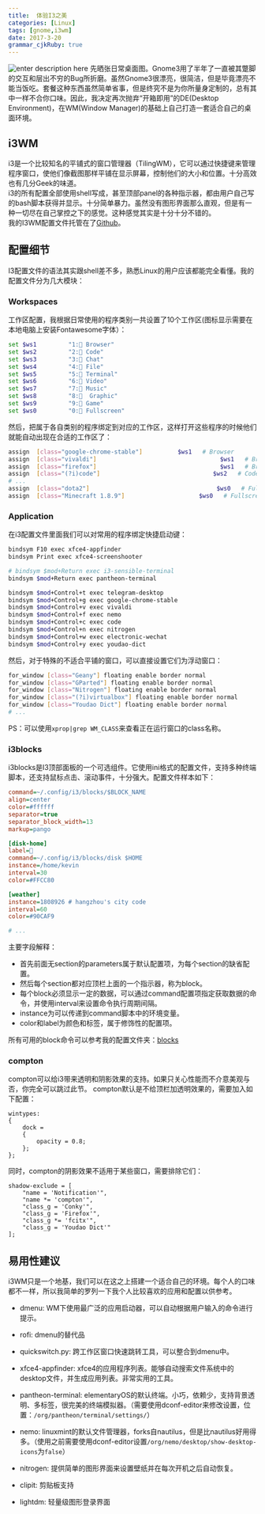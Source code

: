 ```yaml
---
title:  体验I3之美
categories: [Linux]
tags: [gnome,i3wm]
date: 2017-3-20
grammar_cjkRuby: true
---
```

![enter description here][1]
先晒张日常桌面图。Gnome3用了半年了一直被其蹩脚的交互和层出不穷的Bug所折磨。虽然Gnome3很漂亮，很简洁，但是毕竟漂亮不能当饭吃。套餐这种东西虽然简单省事，但是终究不是为你所量身定制的，总有其中一样不合你口味。因此，我决定再次抛弃“开箱即用”的DE(Desktop Environment)，在WM(Window Manager)的基础上自己打造一套适合自己的桌面环境。
<!-- more -->
## i3WM
i3是一个比较知名的平铺式的窗口管理器（TilingWM），它可以通过快捷键来管理程序窗口，使他们像截图那样平铺在显示屏幕，控制他们的大小和位置。十分高效也有几分Geek的味道。  
i3的所有配置全部使用shell写成，甚至顶部panel的各种指示器，都由用户自己写的bash脚本获得并显示。十分简单暴力。虽然没有图形界面那么直观，但是有一种一切尽在自己掌控之下的感觉。这种感觉其实是十分十分不错的。  
我的I3WM配置文件托管在了[Github][2]。
## 配置细节
I3配置文件的语法其实跟shell差不多，熟悉Linux的用户应该都能完全看懂。我的配置文件分为几大模块：
### Workspaces
工作区配置，我根据日常使用的程序类别一共设置了10个工作区(图标显示需要在本地电脑上安装Fontawesome字体）：
```bash
set $ws1 	     "1: Browser"
set $ws2         "2: Code"
set $ws3 		 "3: Chat"
set $ws4 		 "4: File"
set $ws5 		 "5: Terminal"
set $ws6 		 "6: Video"
set $ws7 	     "7: Music"
set $ws8  	     "8:  Graphic"
set $ws9 		 "9: Game"
set $ws0 		 "0: Fullscreen"
```
然后，把属于各自类别的程序绑定到对应的工作区，这样打开这些程序的时候他们就能自动出现在合适的工作区了：
```bash
assign 	[class="google-chrome-stable"] 			$ws1   # Browser
assign 	[class="vivaldi"] 						            $ws1   # Browser
assign 	[class="firefox"] 					            	$ws1   # Browser
assign  [class="(?i)code"]                                $ws2   # Code IDE
# ...
assign  [class="dota2"]         		                   $ws0   # Fullscreen
assign	[class="Minecraft 1.8.9"]		              $ws0   # Fullscreen
```
### Application
在i3配置文件里面我们可以对常用的程序绑定快捷启动键：
```bash
bindsym F10 exec xfce4-appfinder
bindsym Print exec xfce4-screenshooter

# bindsym $mod+Return exec i3-sensible-terminal
bindsym $mod+Return exec pantheon-terminal

bindsym $mod+Control+t exec telegram-desktop
bindsym $mod+Control+g exec google-chrome-stable
bindsym $mod+Control+v exec vivaldi
bindsym $mod+Control+f exec nemo
bindsym $mod+Control+c exec code
bindsym $mod+Control+n exec nitrogen
bindsym $mod+Control+w exec electronic-wechat
bindsym $mod+Control+y exec youdao-dict
```
然后，对于特殊的不适合平铺的窗口，可以直接设置它们为浮动窗口：
```bash
for_window [class="Geany"] floating enable border normal
for_window [class="GParted"] floating enable border normal
for_window [class="Nitrogen"] floating enable border normal
for_window [class="(?i)virtualbox"] floating enable border normal
for_window [class="Youdao Dict"] floating enable border normal
# ...
```
PS：可以使用`xprop|grep WM_CLASS`来查看正在运行窗口的class名称。
### i3blocks
i3blocks是I3顶部面板的一个可选组件。它使用ini格式的配置文件，支持多种终端脚本，还支持鼠标点击、滚动事件，十分强大。配置文件样本如下：
```ini
command=~/.config/i3/blocks/$BLOCK_NAME
align=center
color=#ffffff
separator=true
separator_block_width=13
markup=pango

[disk-home]
label=
command=~/.config/i3/blocks/disk $HOME
instance=/home/kevin
interval=30
color=#FFCC80

[weather]
instance=1808926 # hangzhou's city code
interval=60
color=#90CAF9

# ...
```
主要字段解释：
- 首先前面无section的parameters属于默认配置项，为每个section的缺省配置。  
- 然后每个section都对应顶栏上面的一个指示器，称为block。  
- 每个block必须显示一定的数据，可以通过command配置项指定获取数据的命令，并使用interval来设置命令执行周期间隔。
- instance为可以传递到command脚本中的环境变量。
- color和label为颜色和标签，属于修饰性的配置项。

所有可用的block命令可以参考我的配置文件夹：[blocks][3]

### compton
compton可以给i3带来透明和阴影效果的支持。如果只关心性能而不介意美观与否，你完全可以跳过此节。
compton默认是不给顶栏加透明效果的，需要加入如下配置：
```
wintypes:
{
    dock = 
    { 
        opacity = 0.8;        
    };
};
```
同时，compton的阴影效果不适用于某些窗口，需要排除它们：
```
shadow-exclude = [
    "name = 'Notification'",
    "name *= 'compton'",
    "class_g = 'Conky'",
    "class_g = 'Firefox'",
    "class_g *= 'fcitx'",
    "class_g = 'Youdao Dict'"
];
```
## 易用性建议
i3WM只是一个地基，我们可以在这之上搭建一个适合自己的环境。每个人的口味都不一样，所以我简单的罗列一下我个人比较喜欢的应用和配置以供参考。
- dmenu: WM下使用最广泛的应用启动器，可以自动根据用户输入的命令进行提示。
- rofi: dmenu的替代品
- quickswitch.py:  跨工作区窗口快速跳转工具，可以整合到dmenu中。
-  xfce4-appfinder:  xfce4的应用程序列表。能够自动搜索文件系统中的desktop文件，并生成应用列表。非常实用的工具。
-  pantheon-terminal: elementaryOS的默认终端。小巧，依赖少，支持背景透明、多标签，很完美的终端模拟器。（需要使用dconf-editor来修改设置，位置：`/org/pantheon/terminal/settings/`）
-  nemo: linuxmint的默认文件管理器，forks自nautilus，但是比nautilus好用得多。（使用之前需要使用dconf-editor设置`/org/nemo/desktop/show-desktop-icons`为`false`）
-  nitrogen: 提供简单的图形界面来设置壁纸并在每次开机之后自动恢复。
- clipit: 剪贴板支持
- lightdm: 轻量级图形登录界面



  [1]: https://ol1kreips.qnssl.com/%E6%88%AA%E5%9B%BE_2017-03-13_18-50-11.png "截图_2017-03-13_18-50-11"
  [2]: https://github.com/stkevintan/i3dotfile
  [3]: https://github.com/stkevintan/i3dotfile/tree/master/blocks